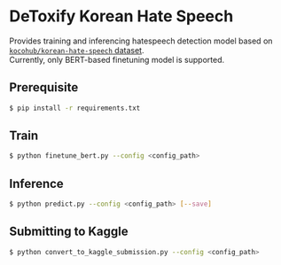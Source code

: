 # DeToxify Korean Hate Speech
Provides training and inferencing hatespeech detection model based on [`kocohub/korean-hate-speech` dataset](https://github.com/kocohub/korean-hate-speech). <br>
Currently, only BERT-based finetuning model is supported.

## Prerequisite
```bash
$ pip install -r requirements.txt
```

## Train
```bash
$ python finetune_bert.py --config <config_path>
```

## Inference
```bash
$ python predict.py --config <config_path> [--save]
```

## Submitting to Kaggle
```bash
$ python convert_to_kaggle_submission.py --config <config_path>
```

